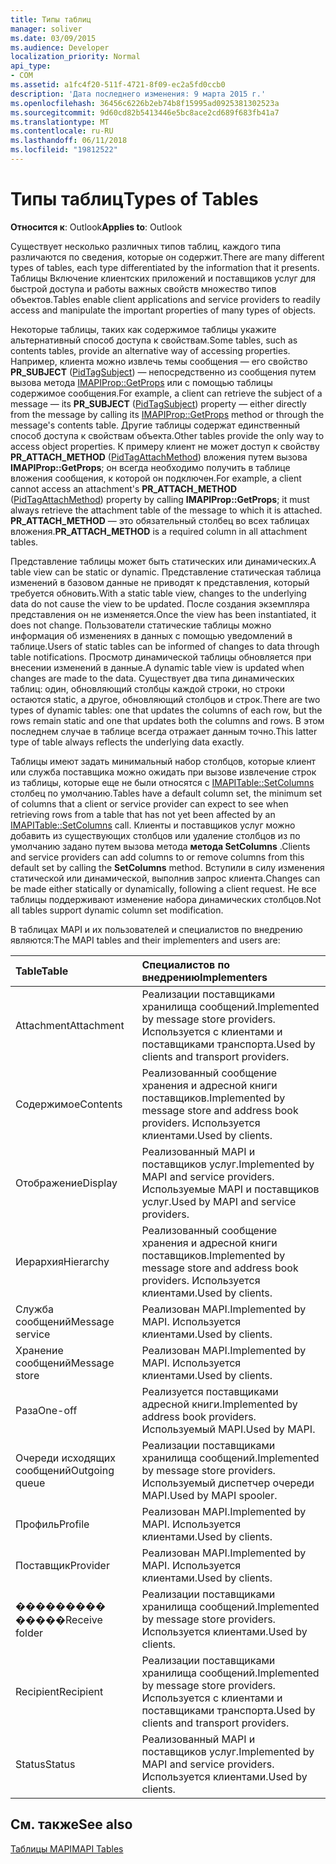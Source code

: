 ```yaml
---
title: Типы таблиц
manager: soliver
ms.date: 03/09/2015
ms.audience: Developer
localization_priority: Normal
api_type:
- COM
ms.assetid: a1fc4f20-511f-4721-8f09-ec2a5fd0ccb0
description: 'Дата последнего изменения: 9 марта 2015 г.'
ms.openlocfilehash: 36456c6226b2eb74b8f15995ad0925381302523a
ms.sourcegitcommit: 9d60cd82b5413446e5bc8ace2cd689f683fb41a7
ms.translationtype: MT
ms.contentlocale: ru-RU
ms.lasthandoff: 06/11/2018
ms.locfileid: "19812522"
---
```

# <a name="types-of-tables"></a><span data-ttu-id="d1c7e-103">Типы таблиц</span><span class="sxs-lookup"><span data-stu-id="d1c7e-103">Types of Tables</span></span>

  
  
<span data-ttu-id="d1c7e-104">**Относится к**: Outlook</span><span class="sxs-lookup"><span data-stu-id="d1c7e-104">**Applies to**: Outlook</span></span> 
  
<span data-ttu-id="d1c7e-105">Существует несколько различных типов таблиц, каждого типа различаются по сведения, которые он содержит.</span><span class="sxs-lookup"><span data-stu-id="d1c7e-105">There are many different types of tables, each type differentiated by the information that it presents.</span></span> <span data-ttu-id="d1c7e-106">Таблицы Включение клиентских приложений и поставщиков услуг для быстрой доступа и работы важных свойств множество типов объектов.</span><span class="sxs-lookup"><span data-stu-id="d1c7e-106">Tables enable client applications and service providers to readily access and manipulate the important properties of many types of objects.</span></span> 
  
<span data-ttu-id="d1c7e-107">Некоторые таблицы, таких как содержимое таблицы укажите альтернативный способ доступа к свойствам.</span><span class="sxs-lookup"><span data-stu-id="d1c7e-107">Some tables, such as contents tables, provide an alternative way of accessing properties.</span></span> <span data-ttu-id="d1c7e-108">Например, клиента можно извлечь темы сообщения — его свойство **PR_SUBJECT** ([PidTagSubject](pidtagsubject-canonical-property.md)) — непосредственно из сообщения путем вызова метода [IMAPIProp::GetProps](imapiprop-getprops.md) или с помощью таблицы содержимое сообщения.</span><span class="sxs-lookup"><span data-stu-id="d1c7e-108">For example, a client can retrieve the subject of a message — its **PR_SUBJECT** ([PidTagSubject](pidtagsubject-canonical-property.md)) property — either directly from the message by calling its [IMAPIProp::GetProps](imapiprop-getprops.md) method or through the message's contents table.</span></span> <span data-ttu-id="d1c7e-109">Другие таблицы содержат единственный способ доступа к свойствам объекта.</span><span class="sxs-lookup"><span data-stu-id="d1c7e-109">Other tables provide the only way to access object properties.</span></span> <span data-ttu-id="d1c7e-110">К примеру клиент не может доступ к свойству **PR_ATTACH_METHOD** ([PidTagAttachMethod](pidtagattachmethod-canonical-property.md)) вложения путем вызова **IMAPIProp::GetProps**; он всегда необходимо получить в таблице вложения сообщения, к которой он подключен.</span><span class="sxs-lookup"><span data-stu-id="d1c7e-110">For example, a client cannot access an attachment's **PR_ATTACH_METHOD** ([PidTagAttachMethod](pidtagattachmethod-canonical-property.md)) property by calling **IMAPIProp::GetProps**; it must always retrieve the attachment table of the message to which it is attached.</span></span> <span data-ttu-id="d1c7e-111">**PR_ATTACH_METHOD** — это обязательный столбец во всех таблицах вложения.</span><span class="sxs-lookup"><span data-stu-id="d1c7e-111">**PR_ATTACH_METHOD** is a required column in all attachment tables.</span></span> 
  
<span data-ttu-id="d1c7e-112">Представление таблицы может быть статических или динамических.</span><span class="sxs-lookup"><span data-stu-id="d1c7e-112">A table view can be static or dynamic.</span></span> <span data-ttu-id="d1c7e-113">Представление статическая таблица изменений в базовом данные не приводят к представления, который требуется обновить.</span><span class="sxs-lookup"><span data-stu-id="d1c7e-113">With a static table view, changes to the underlying data do not cause the view to be updated.</span></span> <span data-ttu-id="d1c7e-114">После создания экземпляра представления он не изменяется.</span><span class="sxs-lookup"><span data-stu-id="d1c7e-114">Once the view has been instantiated, it does not change.</span></span> <span data-ttu-id="d1c7e-115">Пользователи статические таблицы можно информация об изменениях в данных с помощью уведомлений в таблице.</span><span class="sxs-lookup"><span data-stu-id="d1c7e-115">Users of static tables can be informed of changes to data through table notifications.</span></span> <span data-ttu-id="d1c7e-116">Просмотр динамической таблицы обновляется при внесении изменений в данные.</span><span class="sxs-lookup"><span data-stu-id="d1c7e-116">A dynamic table view is updated when changes are made to the data.</span></span> <span data-ttu-id="d1c7e-117">Существует два типа динамических таблиц: один, обновляющий столбцы каждой строки, но строки остаются static, а другое, обновляющий столбцов и строк.</span><span class="sxs-lookup"><span data-stu-id="d1c7e-117">There are two types of dynamic tables: one that updates the columns of each row, but the rows remain static and one that updates both the columns and rows.</span></span> <span data-ttu-id="d1c7e-118">В этом последнем случае в таблице всегда отражает данным точно.</span><span class="sxs-lookup"><span data-stu-id="d1c7e-118">This latter type of table always reflects the underlying data exactly.</span></span>
  
<span data-ttu-id="d1c7e-119">Таблицы имеют задать минимальный набор столбцов, которые клиент или служба поставщика можно ожидать при вызове извлечение строк из таблицы, которые еще не были относятся с [IMAPITable::SetColumns](imapitable-setcolumns.md) столбец по умолчанию.</span><span class="sxs-lookup"><span data-stu-id="d1c7e-119">Tables have a default column set, the minimum set of columns that a client or service provider can expect to see when retrieving rows from a table that has not yet been affected by an [IMAPITable::SetColumns](imapitable-setcolumns.md) call.</span></span> <span data-ttu-id="d1c7e-120">Клиенты и поставщиков услуг можно добавить из существующих столбцов или удаление столбцов из по умолчанию задано путем вызова метода **метода SetColumns** .</span><span class="sxs-lookup"><span data-stu-id="d1c7e-120">Clients and service providers can add columns to or remove columns from this default set by calling the **SetColumns** method.</span></span> <span data-ttu-id="d1c7e-121">Вступили в силу изменения статической или динамической, выполнив запрос клиента.</span><span class="sxs-lookup"><span data-stu-id="d1c7e-121">Changes can be made either statically or dynamically, following a client request.</span></span> <span data-ttu-id="d1c7e-122">Не все таблицы поддерживают изменение набора динамических столбцов.</span><span class="sxs-lookup"><span data-stu-id="d1c7e-122">Not all tables support dynamic column set modification.</span></span> 
  
<span data-ttu-id="d1c7e-123">В таблицах MAPI и их пользователей и специалистов по внедрению являются:</span><span class="sxs-lookup"><span data-stu-id="d1c7e-123">The MAPI tables and their implementers and users are:</span></span>
  
|<span data-ttu-id="d1c7e-124">**Table**</span><span class="sxs-lookup"><span data-stu-id="d1c7e-124">**Table**</span></span>|<span data-ttu-id="d1c7e-125">**Специалистов по внедрению**</span><span class="sxs-lookup"><span data-stu-id="d1c7e-125">**Implementers**</span></span>|
|:-----|:-----|
|<span data-ttu-id="d1c7e-126">Attachment</span><span class="sxs-lookup"><span data-stu-id="d1c7e-126">Attachment</span></span>  <br/> |<span data-ttu-id="d1c7e-127">Реализации поставщиками хранилища сообщений.</span><span class="sxs-lookup"><span data-stu-id="d1c7e-127">Implemented by message store providers.</span></span> <span data-ttu-id="d1c7e-128">Используется с клиентами и поставщиками транспорта.</span><span class="sxs-lookup"><span data-stu-id="d1c7e-128">Used by clients and transport providers.</span></span>  <br/> |
|<span data-ttu-id="d1c7e-129">Содержимое</span><span class="sxs-lookup"><span data-stu-id="d1c7e-129">Contents</span></span>  <br/> |<span data-ttu-id="d1c7e-130">Реализованный сообщение хранения и адресной книги поставщиков.</span><span class="sxs-lookup"><span data-stu-id="d1c7e-130">Implemented by message store and address book providers.</span></span> <span data-ttu-id="d1c7e-131">Используется клиентами.</span><span class="sxs-lookup"><span data-stu-id="d1c7e-131">Used by clients.</span></span>  <br/> |
|<span data-ttu-id="d1c7e-132">Отображение</span><span class="sxs-lookup"><span data-stu-id="d1c7e-132">Display</span></span>  <br/> |<span data-ttu-id="d1c7e-133">Реализованный MAPI и поставщиков услуг.</span><span class="sxs-lookup"><span data-stu-id="d1c7e-133">Implemented by MAPI and service providers.</span></span> <span data-ttu-id="d1c7e-134">Используемые MAPI и поставщиков услуг.</span><span class="sxs-lookup"><span data-stu-id="d1c7e-134">Used by MAPI and service providers.</span></span>  <br/> |
|<span data-ttu-id="d1c7e-135">Иерархия</span><span class="sxs-lookup"><span data-stu-id="d1c7e-135">Hierarchy</span></span>  <br/> |<span data-ttu-id="d1c7e-136">Реализованный сообщение хранения и адресной книги поставщиков.</span><span class="sxs-lookup"><span data-stu-id="d1c7e-136">Implemented by message store and address book providers.</span></span> <span data-ttu-id="d1c7e-137">Используется клиентами.</span><span class="sxs-lookup"><span data-stu-id="d1c7e-137">Used by clients.</span></span>  <br/> |
|<span data-ttu-id="d1c7e-138">Служба сообщений</span><span class="sxs-lookup"><span data-stu-id="d1c7e-138">Message service</span></span>  <br/> |<span data-ttu-id="d1c7e-139">Реализован MAPI.</span><span class="sxs-lookup"><span data-stu-id="d1c7e-139">Implemented by MAPI.</span></span> <span data-ttu-id="d1c7e-140">Используется клиентами.</span><span class="sxs-lookup"><span data-stu-id="d1c7e-140">Used by clients.</span></span>  <br/> |
|<span data-ttu-id="d1c7e-141">Хранение сообщений</span><span class="sxs-lookup"><span data-stu-id="d1c7e-141">Message store</span></span>  <br/> |<span data-ttu-id="d1c7e-142">Реализован MAPI.</span><span class="sxs-lookup"><span data-stu-id="d1c7e-142">Implemented by MAPI.</span></span> <span data-ttu-id="d1c7e-143">Используется клиентами.</span><span class="sxs-lookup"><span data-stu-id="d1c7e-143">Used by clients.</span></span>  <br/> |
|<span data-ttu-id="d1c7e-144">Раза</span><span class="sxs-lookup"><span data-stu-id="d1c7e-144">One-off</span></span>  <br/> |<span data-ttu-id="d1c7e-145">Реализуется поставщиками адресной книги.</span><span class="sxs-lookup"><span data-stu-id="d1c7e-145">Implemented by address book providers.</span></span> <span data-ttu-id="d1c7e-146">Используемый MAPI.</span><span class="sxs-lookup"><span data-stu-id="d1c7e-146">Used by MAPI.</span></span>  <br/> |
|<span data-ttu-id="d1c7e-147">Очереди исходящих сообщений</span><span class="sxs-lookup"><span data-stu-id="d1c7e-147">Outgoing queue</span></span>  <br/> |<span data-ttu-id="d1c7e-148">Реализации поставщиками хранилища сообщений.</span><span class="sxs-lookup"><span data-stu-id="d1c7e-148">Implemented by message store providers.</span></span> <span data-ttu-id="d1c7e-149">Используемый диспетчер очереди MAPI.</span><span class="sxs-lookup"><span data-stu-id="d1c7e-149">Used by MAPI spooler.</span></span>  <br/> |
|<span data-ttu-id="d1c7e-150">Профиль</span><span class="sxs-lookup"><span data-stu-id="d1c7e-150">Profile</span></span>  <br/> |<span data-ttu-id="d1c7e-151">Реализован MAPI.</span><span class="sxs-lookup"><span data-stu-id="d1c7e-151">Implemented by MAPI.</span></span> <span data-ttu-id="d1c7e-152">Используется клиентами.</span><span class="sxs-lookup"><span data-stu-id="d1c7e-152">Used by clients.</span></span>  <br/> |
|<span data-ttu-id="d1c7e-153">Поставщик</span><span class="sxs-lookup"><span data-stu-id="d1c7e-153">Provider</span></span>  <br/> |<span data-ttu-id="d1c7e-154">Реализован MAPI.</span><span class="sxs-lookup"><span data-stu-id="d1c7e-154">Implemented by MAPI.</span></span> <span data-ttu-id="d1c7e-155">Используется клиентами.</span><span class="sxs-lookup"><span data-stu-id="d1c7e-155">Used by clients.</span></span>  <br/> |
|<span data-ttu-id="d1c7e-156">��������� �����</span><span class="sxs-lookup"><span data-stu-id="d1c7e-156">Receive folder</span></span>  <br/> |<span data-ttu-id="d1c7e-157">Реализации поставщиками хранилища сообщений.</span><span class="sxs-lookup"><span data-stu-id="d1c7e-157">Implemented by message store providers.</span></span> <span data-ttu-id="d1c7e-158">Используется клиентами.</span><span class="sxs-lookup"><span data-stu-id="d1c7e-158">Used by clients.</span></span>  <br/> |
|<span data-ttu-id="d1c7e-159">Recipient</span><span class="sxs-lookup"><span data-stu-id="d1c7e-159">Recipient</span></span>  <br/> |<span data-ttu-id="d1c7e-160">Реализации поставщиками хранилища сообщений.</span><span class="sxs-lookup"><span data-stu-id="d1c7e-160">Implemented by message store providers.</span></span> <span data-ttu-id="d1c7e-161">Используется с клиентами и поставщиками транспорта.</span><span class="sxs-lookup"><span data-stu-id="d1c7e-161">Used by clients and transport providers.</span></span>  <br/> |
|<span data-ttu-id="d1c7e-162">Status</span><span class="sxs-lookup"><span data-stu-id="d1c7e-162">Status</span></span>  <br/> |<span data-ttu-id="d1c7e-163">Реализованный MAPI и поставщиков услуг.</span><span class="sxs-lookup"><span data-stu-id="d1c7e-163">Implemented by MAPI and service providers.</span></span> <span data-ttu-id="d1c7e-164">Используется клиентами.</span><span class="sxs-lookup"><span data-stu-id="d1c7e-164">Used by clients.</span></span>  <br/> |
   
## <a name="see-also"></a><span data-ttu-id="d1c7e-165">См. также</span><span class="sxs-lookup"><span data-stu-id="d1c7e-165">See also</span></span>



[<span data-ttu-id="d1c7e-166">Таблицы MAPI</span><span class="sxs-lookup"><span data-stu-id="d1c7e-166">MAPI Tables</span></span>](mapi-tables.md)

